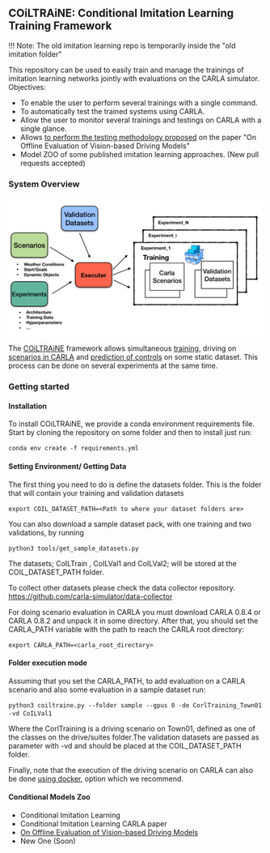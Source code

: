 COiLTRAiNE: Conditional Imitation Learning Training Framework
-------------------------------------------------------------

!!! Note: The old imitation learning repo is temporarily inside
the "old imitation folder"

This repository can be used to easily train and manage the trainings of imitation
learning networks jointly with evaluations  on the CARLA simulator.
Objectives:

 * To enable the user to perform several trainings with a single command.
 * To automatically test the trained systems using CARLA.
 * Allow the user to monitor several trainings
   and testings on CARLA with a single glance.
 * Allows [to perform the testing methodology proposed](docs/on_offline_evaluation.md)
 on the paper "On Offline Evaluation of Vision-based Driving Models"
 * Model ZOO of some published imitation learning approaches. (New
 pull requests accepted)



### System Overview


![COIL Diagram](docs/img/CoIL.png?raw=true )


The [COiLTRAiNE](docs/coitraine.md) framework allows simultaneous [training](docs/main_modules.md/#train), driving on [scenarios in CARLA](docs/main_modules.md/#drive) and [prediction of controls](docs/main_modules.md/#validation) on some static dataset. This process can be done on several experiments at the same time. 



### Getting started

#### Installation

To install COiLTRAiNE, we provide a conda environment requirements file.
Start by cloning the repository on some folder and then to
install just run:

    conda env create -f requirements.yml

#### Setting Environment/ Getting Data

The first thing you need to do is define the datasets folder.
This is the folder that will contain your training and validation datasets

    export COIL_DATASET_PATH=<Path to where your dataset folders are>

You can also download a sample dataset pack, with one training
and two validations, by running

    python3 tools/get_sample_datasets.py

The datasets; CoILTrain , CoILVal1 and CoILVal2; will be stored at
 the COIL_DATASET_PATH folder.

To collect other datasets please check the data collector repository.
https://github.com/carla-simulator/data-collector

For doing scenario evaluation in CARLA you must download CARLA 0.8.4 or CARLA 0.8.2
and unpack it in some directory. After that, you should set the CARLA_PATH
variable with the path to reach the CARLA root directory:

    export CARLA_PATH=<carla_root_directory>

#### Folder execution mode

 Assuming that you set the CARLA_PATH, 
to add evaluation on a CARLA scenario and also some evaluation in
a sample dataset run:
     
    python3 coiltraine.py --folder sample --gpus 0 -de CorlTraining_Town01 -vd CoILVal1

Where the CorlTraining is a driving scenario on Town01, defined as one of the classes on the
drive/suites folder.The validation datasets are passed as parameter with -vd  and should be placed 
at the COIL_DATASET_PATH folder.

Finally, note that the execution of the driving scenario on CARLA can also be done [using docker](docs/main_modules.md/#drive),
 option which we recommend.




#### Conditional Models Zoo

* Conditional Imitation Learning
* Conditional Imitation Learning CARLA paper
* [On Offline Evaluation of Vision-based Driving Models](docs/on_offline_evaluation.md)
* New One (Soon)




